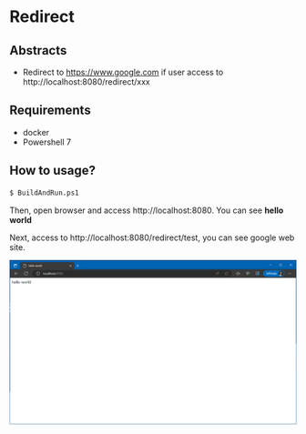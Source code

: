 # Redirect

## Abstracts

* Redirect to https://www.google.com if user access to http://localhost:8080/redirect/xxx

## Requirements

* docker
* Powershell 7

## How to usage?

````cmd
$ BuildAndRun.ps1
````

Then, open browser and access http://localhost:8080.
You can see **hello world**

Next, access to http://localhost:8080/redirect/test, you can see google web site.

<img src="./images/image.gif" />